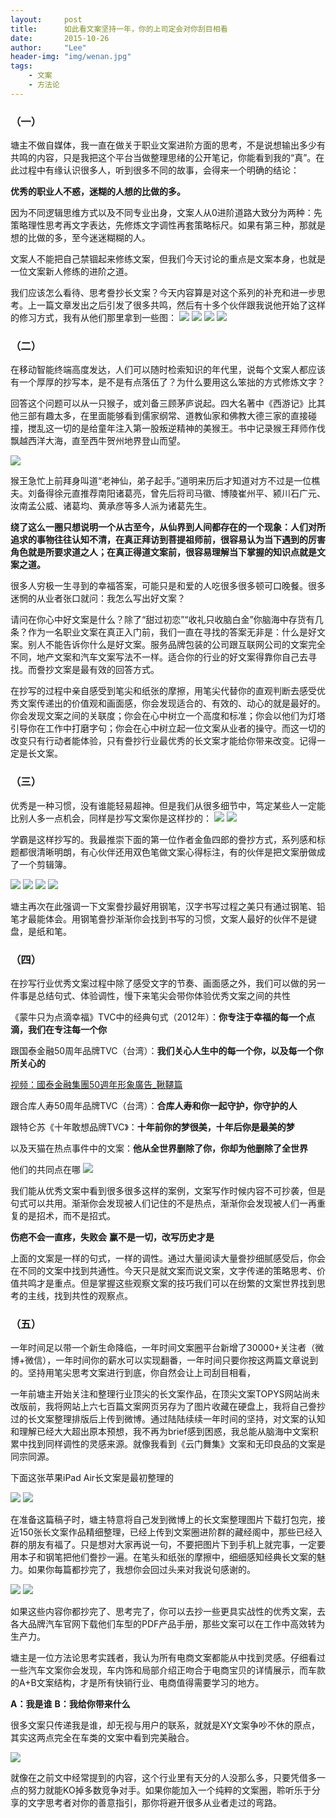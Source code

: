 ```yaml
---
layout:     post
title:      如此看文案坚持一年，你的上司定会对你刮目相看
date:       2015-10-26
author:     "Lee"
header-img: "img/wenan.jpg"
tags:
    - 文案
    - 方法论
---
```



### （一）

塘主不做自媒体，我一直在做关于职业文案进阶方面的思考，不是说想输出多少有共鸣的内容，只是我把这个平台当做整理思绪的公开笔记，你能看到我的“真”。在此过程中有缘认识很多人，听到很多不同的故事，会得来一个明确的结论：

**优秀的职业人不惑，迷糊的人想的比做的多。**

因为不同逻辑思维方式以及不同专业出身，文案人从0进阶道路大致分为两种：先策略理性思考再文字表达，先修炼文字调性再套策略标尺。如果有第三种，那就是想的比做的多，至今迷迷糊糊的人。

文案人不能把自己禁锢起来修练文案，但我们今天讨论的重点是文案本身，也就是一位文案新人修练的进阶之道。

我们应该怎么看待、思考誊抄长文案？今天内容算是对这个系列的补充和进一步思考。上一篇文章发出之后引发了很多共鸣，然后有十多个伙伴跟我说他开始了这样的修习方式，我有从他们那里拿到一些图：
![](http://7xnqez.com1.z0.glb.clouddn.com/1440060635454830.jpg)
![](http://7xnqez.com1.z0.glb.clouddn.com/1440060635458523.jpg)
![](http://7xnqez.com1.z0.glb.clouddn.com/1440060636144124.jpg)
![](http://7xnqez.com1.z0.glb.clouddn.com/1440060635713206.jpg)



### （二）

在移动智能终端高度发达，人们可以随时检索知识的年代里，说每个文案人都应该有一个厚厚的抄写本，是不是有点落伍了？为什么要用这么笨拙的方式修炼文字？

回答这个问题可以从一只猴子，或刘备三顾茅庐说起。四大名著中《西游记》比其他三部有趣太多，在里面能够看到儒家纲常、道教仙家和佛教大德三家的直接碰撞，搅乱这一切的是给童年注入第一股叛逆精神的美猴王。书中记录猴王拜师作伐飘越西洋大海，直至西牛贺州地界登山而望。

![](http://7xnqez.com1.z0.glb.clouddn.com/1440065831377048.jpg)

猴王急忙上前拜身叫道“老神仙，弟子起手。”道明来历后才知道对方不过是一位樵夫。刘备得徐元直推荐南阳诸葛亮，曾先后将司马徽、博陵崔州平、颍川石广元、汝南孟公威、诸葛均、黄承彦等多人派为诸葛先生。

**绕了这么一圈只想说明一个从古至今，从仙界到人间都存在的一个现象：人们对所追求的事物往往认知不清，在真正拜访到菩提祖师前，很容易认为当下遇到的厉害角色就是所要求道之人；在真正得道文案前，很容易理解当下掌握的知识点就是文案之道。**

很多人穷极一生寻到的幸福答案，可能只是和爱的人吃很多很多顿可口晚餐。很多迷惘的从业者张口就问：我怎么写出好文案？

请问在你心中好文案是什么？除了“甜过初恋”“收礼只收脑白金”你脑海中存货有几条？作为一名职业文案在真正入门前，我们一直在寻找的答案无非是：什么是好文案。别人不能告诉你什么是好文案。服务品牌包装的公司跟互联网公司的文案完全不同，地产文案和汽车文案写法不一样。适合你的行业的好文案得靠你自己去寻找。而誊抄文案是最有效的回答方式。

在抄写的过程中亲自感受到笔尖和纸张的摩擦，用笔尖代替你的直观判断去感受优秀文案传递出的价值观和画面感，你会发现适合的、有效的、动心的就是最好的。你会发现文案之间的关联度；你会在心中树立一个高度和标准；你会以他们为灯塔引导你在工作中打磨字句；你会在心中树立起一位文案从业者的操守。而这一切的改变只有行动者能体验，只有誊抄行业最优秀的长文案才能给你带来改变。记得一定是长文案。



### （三）

优秀是一种习惯，没有谁能轻易超神。但是我们从很多细节中，笃定某些人一定能比别人多一点机会，同样是抄写文案你是这样抄的：
![](http://7xnqez.com1.z0.glb.clouddn.com/1440061743493667.jpg)
![](http://7xnqez.com1.z0.glb.clouddn.com/1440061744695459.jpg)

学霸是这样抄写的。我最推崇下面的第一位作者金鱼四郎的誊抄方式，系列感和标题都很清晰明朗，有心伙伴还用双色笔做文案心得标注，有的伙伴是把文案册做成了一个剪辑簿。

![](http://7xnqez.com1.z0.glb.clouddn.com/1440061990941022.jpg)
![](http://7xnqez.com1.z0.glb.clouddn.com/1440062014912162.jpg)
![](http://7xnqez.com1.z0.glb.clouddn.com/1440062301207640.jpg)
![](http://7xnqez.com1.z0.glb.clouddn.com/1440062327321446.jpg)

塘主再次在此强调一下文案誊抄最好用钢笔，汉字书写过程之美只有通过钢笔、铅笔才最能体会。用钢笔誊抄渐渐你会找到书写的习惯，文案人最好的伙伴不是键盘，是纸和笔。



### （四）

在抄写行业优秀文案过程中除了感受文字的节奏、画面感之外，我们可以做的另一件事是总结句式、体验调性，慢下来笔尖会带你体验优秀文案之间的共性

《蒙牛只为点滴幸福》TVC中的经典句式（2012年）：**你专注于幸福的每一个点滴，我们在专注每一个你**

跟国泰金融50周年品牌TVC（台湾）：**我们关心人生中的每一个你，以及每一个你所关心的**

[视频：國泰金融集團50週年形象廣告_鞦韆篇](http://v.qq.com/page/i/j/5/i0161w43pj5.html?start=2)
 

跟合库人寿50周年品牌TVC（台湾）：**合库人寿和你一起守护，你守护的人**

跟特仑苏《十年敢想品牌TVC》：**十年前你的梦很美，十年后你是最美的梦**

以及天猫在热点事件中的文案：**他从全世界删除了你，你却为他删除了全世界**

他们的共同点在哪
![](http://7xnqez.com1.z0.glb.clouddn.com/1440063889747482.jpg)

我们能从优秀文案中看到很多很多这样的案例，文案写作时候内容不可抄袭，但是句式可以共用。渐渐你会发现被人们记住的不是热点，渐渐你会发现被人们一再重复的是招术，而不是招式。

**伤疤不会一直疼，失败会**
**赢不是一切，改写历史才是**

上面的文案是一样的句式，一样的调性。通过大量阅读大量誊抄细腻感受后，你会在不同的文案中找到共通性。今天只是就文案而说文案，文字传递的策略思考、价值共鸣才是重点。但是掌握这些观察文案的技巧我们可以在纷繁的文案世界找到思考的主线，找到共性的观察点。



### （五）

一年时间足以带一个新生命降临，一年时间文案圈平台新增了30000+关注者（微博+微信），一年时间你的薪水可以实现翻番，一年时间只要你按这两篇文章说到的。坚持用笔尖思考文案进行到底，你自然会让上司刮目相看，

一年前塘主开始关注和整理行业顶尖的长文案作品，在顶尖文案TOPYS网站尚未改版前，我将网站上六七百篇文案网页另存为了图片收藏在硬盘上，我将自己誊抄过的长文案整理排版后上传到微博。通过陆陆续续一年时间的坚持，对文案的认知和理解已经大大超出原本预想，我不再为brief感到困惑，我总能从脑海中文案积累中找到同样调性的灵感来源。就像我看到《云门舞集》文案和无印良品的文案是同宗同源。

下面这张苹果iPad Air长文案是最初整理的

![](http://7xnqez.com1.z0.glb.clouddn.com/1440065500235992.jpg)
![](http://7xnqez.com1.z0.glb.clouddn.com/1440065500121944.jpg)

在准备这篇稿子时，塘主特意将自己发到微博上的长文案整理图片下载打包完，接近150张长文案作品精细整理，已经上传到文案圈进阶群的藏经阁中，那些已经入群的朋友有福了。只是想对大家再说一句，不要把图片下到手机上就完事，一定要用本子和钢笔把他们誊抄一遍。在笔头和纸张的摩擦中，细细感知经典长文案的魅力。如果你每篇都抄完了，我想你会回过头来对我说句感谢的。

![](http://7xnqez.com1.z0.glb.clouddn.com/1440065539755642.jpg)
![](http://7xnqez.com1.z0.glb.clouddn.com/1440064442935926.jpg)

如果这些内容你都抄完了、思考完了，你可以去抄一些更具实战性的优秀文案，去各大品牌汽车官网下载他们车型的PDF产品手册，那些文案可以在工作中高效转为生产力。

塘主是一位方法论思考实践者，我认为所有电商文案都能从中找到灵感。仔细看过一些汽车文案你会发现，车内饰和局部介绍正吻合于电商宝贝的详情展示，而车款的A+B文案结构，才是所有快销行业、电商值得需要学习的地方。

**A：我是谁**
**B：我给你带来什么**

很多文案只传递我是谁，却无视与用户的联系，就就是XY文案争吵不休的原点，其实这两点完全在车类的文案中看到完美融合。

![](http://7xnqez.com1.z0.glb.clouddn.com/1440064635245306.jpg)


就像在之前文中经常提到的内容，这个行业里有天分的人没那么多，只要凭借多一点的努力就能KO掉多数竞争对手。如果你能加入一个纯粹的文案圈，聆听乐于分享的文字思考者对你的善意指引，那你将避开很多从业者走过的弯路。